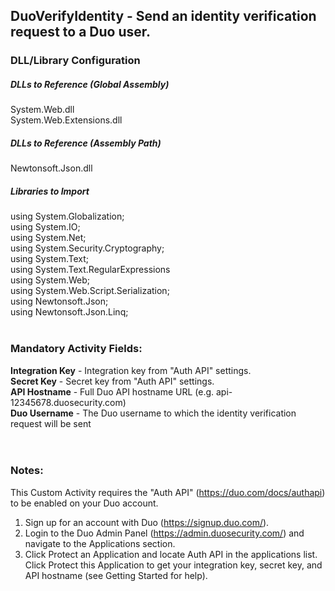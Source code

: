 ## DuoVerifyIdentity - Send an identity verification request to a Duo user.

### DLL/Library Configuration
##### DLLs to Reference (Global Assembly)
System.Web.dll </br>
System.Web.Extensions.dll </br>

##### DLLs to Reference (Assembly Path)
Newtonsoft.Json.dll </br>

##### Libraries to Import
using System.Globalization; </br>
using System.IO; </br>
using System.Net; </br>
using System.Security.Cryptography; </br>
using System.Text; </br>
using System.Text.RegularExpressions </br>
using System.Web; </br>
using System.Web.Script.Serialization; </br>
using Newtonsoft.Json; </br>
using Newtonsoft.Json.Linq; </br>
 </br>

### Mandatory Activity Fields:
**Integration Key** - Integration key from "Auth API" settings.
<br>
**Secret Key** - Secret key from "Auth API" settings.
<br>
**API Hostname** - Full Duo API hostname URL (e.g. api-12345678.duosecurity.com)
<br>
**Duo Username**	- The Duo username to which the identity verification request will be sent
<br><br><br>
### Notes:
This Custom Activity requires the "Auth API" (https://duo.com/docs/authapi) to be enabled on your Duo account.
<br>
1. Sign up for an account with Duo (https://signup.duo.com/).
2. Login to the Duo Admin Panel (https://admin.duosecurity.com/) and navigate to the Applications section.
3. Click Protect an Application and locate Auth API in the applications list.  Click Protect this Application to get your integration key, secret key, and API hostname (see Getting Started for help).
